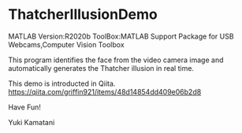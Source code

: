 # ThatcherIllusionDemo
MATLAB Version:R2020b
ToolBox:MATLAB Support Package for USB Webcams,Computer Vision Toolbox

This program identifies the face from the video camera image and automatically generates the Thatcher illusion in real time.

This demo is introducted in Qiita.
https://qiita.com/griffin921/items/48d14854dd409e06b2d8

Have Fun!

Yuki Kamatani
